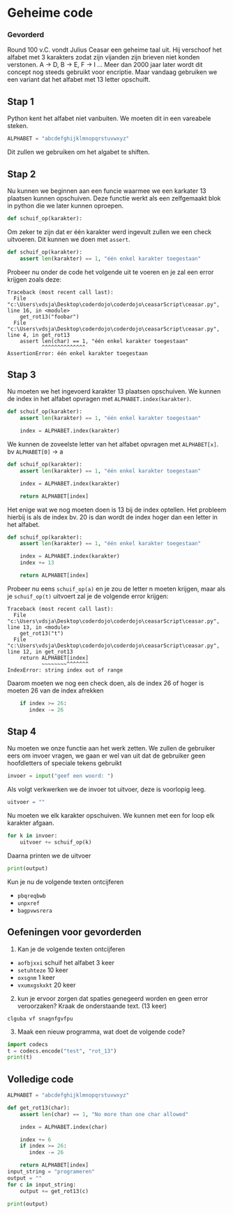 # Geheime code

### Gevorderd

Round 100 v.C. vondt Julius Ceasar een geheime taal uit. Hij verschoof het alfabet met 3 karakters zodat zijn vijanden zijn brieven niet konden verstonen. A -> D, B -> E, F -> I ... Meer dan 2000 jaar later wordt dit concept nog steeds gebruikt voor encriptie. Maar vandaag gebruiken we een variant dat het alfabet met 13 letter opschuift.

## Stap 1

Python kent het alfabet niet vanbuiten. We moeten dit in een vareabele steken.

```python
ALPHABET = "abcdefghijklmnopqrstuvwxyz"
```

Dit zullen we gebruiken om het algabet te shiften.

## Stap 2

Nu kunnen we beginnen aan een funcie waarmee we een karkater 13 plaatsen kunnen opschuiven. Deze functie werkt als een zelfgemaakt blok in python die we later kunnen oproepen.

```python
def schuif_op(karakter):

```

Om zeker te zijn dat er één karakter werd ingevult zullen we een check uitvoeren. Dit kunnen we doen met `assert`.

```python
def schuif_op(karakter):
    assert len(karakter) == 1, "één enkel karakter toegestaan"
```

Probeer nu onder de code het volgende uit te voeren en je zal een error krijgen zoals deze:

```
Traceback (most recent call last):
  File "c:\Users\vdsja\Desktop\coderdojo\coderdojo\ceasarScript\ceasar.py", line 16, in <module>
    get_rot13("foobar")
  File "c:\Users\vdsja\Desktop\coderdojo\coderdojo\ceasarScript\ceasar.py", line 4, in get_rot13
    assert len(char) == 1, "één enkel karakter toegestaan"
           ^^^^^^^^^^^^^^
AssertionError: één enkel karakter toegestaan
```

## Stap 3

Nu moeten we het ingevoerd karakter 13 plaatsen opschuiven. We kunnen de index in het alfabet opvragen met `ALPHABET.index(karakter)`.

```python
def schuif_op(karakter):
    assert len(karakter) == 1, "één enkel karakter toegestaan"

    index = ALPHABET.index(karakter)
```

We kunnen de zoveelste letter van het alfabet opvragen met `ALPHABET[x]`. bv `ALPHABET[0]` -> a

```python
def schuif_op(karakter):
    assert len(karakter) == 1, "één enkel karakter toegestaan"

    index = ALPHABET.index(karakter)

    return ALPHABET[index]
```

Het enige wat we nog moeten doen is 13 bij de index optellen. Het probleem hierbij is als de index bv. 20 is dan wordt de index hoger dan een letter in het alfabet.

```python
def schuif_op(karakter):
    assert len(karakter) == 1, "één enkel karakter toegestaan"

    index = ALPHABET.index(karakter)
    index += 13

    return ALPHABET[index]
```

Probeer nu eens `schuif_op(a)` en je zou de letter n moeten krijgen, maar als je `schuif_op(t)` uitvoert zal je de volgende error krijgen:

```
Traceback (most recent call last):
  File "c:\Users\vdsja\Desktop\coderdojo\coderdojo\ceasarScript\ceasar.py", line 13, in <module>
    get_rot13("t")
  File "c:\Users\vdsja\Desktop\coderdojo\coderdojo\ceasarScript\ceasar.py", line 12, in get_rot13
    return ALPHABET[index]
           ~~~~~~~~^^^^^^^
IndexError: string index out of range
```

Daarom moeten we nog een check doen, als de index 26 of hoger is moeten 26 van de index afrekken

```python
    if index >= 26:
       index -= 26
```

## Stap 4

Nu moeten we onze functie aan het werk zetten. We zullen de gebruiker eers om invoer vragen, we gaan er wel van uit dat de gebruiker geen hoofdletters of speciale tekens gebruikt

```python
invoer = input("geef een woord: ")
```

Als volgt verkwerken we de invoer tot uitvoer, deze is voorlopig leeg.

```python
uitvoer = ""
```

Nu moeten we elk karakter opschuiven. We kunnen met een for loop elk karakter afgaan.

```python
for k in invoer:
    uitvoer += schuif_op(k)
```

Daarna printen we de uitvoer

```python
print(output)
```

Kun je nu de volgende texten ontcijferen

- `pbqreqbwb`
- `unpxref`
- `bagpvwsrera`

## Oefeningen voor gevorderden

1. Kan je de volgende texten ontcijferen

- `aofbjxxi` schuif het alfabet 3 keer
- `setuhteze` 10 keer
- `oxsgnm` 1 keer
- `vxumxgskxkt` 20 keer

2. kun je ervoor zorgen dat spaties genegeerd worden en geen error veroorzaken? Kraak de onderstaande text. (13 keer)

```
clguba vf snagnfgvfpu
```

3. Maak een nieuw programma, wat doet de volgende code?

```python
import codecs
t = codecs.encode("test", "rot_13")
print(t)

```

## Volledige code

```python
ALPHABET = "abcdefghijklmnopqrstuvwxyz"

def get_rot13(char):
    assert len(char) == 1, "No more than one char allowed"

    index = ALPHABET.index(char)

    index += 6
    if index >= 26:
       index -= 26

    return ALPHABET[index]
input_string = "programeren"
output = ""
for c in input_string:
    output += get_rot13(c)

print(output)
```
